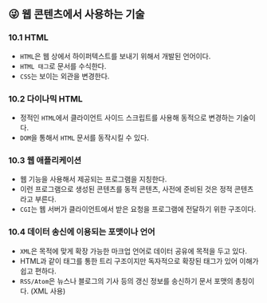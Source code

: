 ## 😜 웹 콘텐츠에서 사용하는 기술

### 10.1 HTML

-   `HTML`은 웹 상에서 하이퍼텍스트를 보내기 위해서 개발된 언어이다.
-   `HTML 태그`로 문서를 수식한다.
-   `CSS`는 보이는 외관을 변경한다.

### 10.2 다이나믹 HTML

-   정적인 `HTML`에서 클라이언트 사이드 스크립트를 사용해 동적으로 변경하는 기술이다.
-   `DOM`을 통해서 `HTML` 문서를 동작시킬 수 있다.

### 10.3 웹 애플리케이션

-   웹 기능을 사용해서 제공되는 프로그램을 지칭한다.
-   이런 프로그램으로 생성된 콘텐츠를 동적 콘텐츠, 사전에 준비된 것은 정적 콘텐츠라고 부른다.
-   `CGI`는 웹 서버가 클라이언트에서 받은 요청을 프로그램에 전달하기 위한 구조이다.

### 10.4 데이터 송신에 이용되는 포맷이나 언어

-   `XML`은 목적에 맞게 확장 가능한 마크업 언어로 데이터 공유에 목적을 두고 있다.
-   HTML과 같이 태그를 통한 트리 구조이지만 독자적으로 확장된 태그가 있어 이해가 쉽고 편하다.
-   `RSS/Atom`은 뉴스나 블로그의 기사 등의 갱신 정보를 송신하기 문서 포맷의 총칭이다. (XML 사용)
